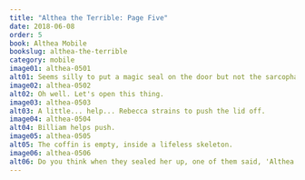 ```yaml
---
title: "Althea the Terrible: Page Five"
date: 2018-06-08
order: 5
book: Althea Mobile
bookslug: althea-the-terrible
category: mobile
image01: althea-0501
alt01: Seems silly to put a magic seal on the door but not the sarcophagus.
image02: althea-0502
alt02: Oh well. Let's open this thing.
image03: althea-0503
alt03: A little... help... Rebecca strains to push the lid off.
image04: althea-0504
alt04: Billiam helps push.
image05: althea-0505
alt05: The coffin is empty, inside a lifeless skeleton.
image06: althea-0506
alt06: Do you think when they sealed her up, one of them said, 'Althea in hell!'?
---
```

